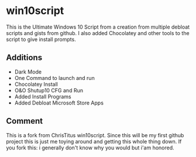 # win10script
This is the Ultimate Windows 10 Script from a creation from multiple debloat scripts and gists from github. I also added Chocolatey and other tools to the script to give install prompts.

## Additions

- Dark Mode
- One Command to launch and run
- Chocolatey Install
- O&O Shutup10 CFG and Run
- Added Install Programs
- Added Debloat Microsoft Store Apps

## Comment
This is a fork from ChrisTitus win10script. Since this will be my first github project this is just me toying around and getting this whole thing down.
If you fork this: i generally don't know why you would but i'am honored.
